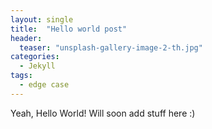 ```yaml
---
layout: single
title:  "Hello world post"
header:
  teaser: "unsplash-gallery-image-2-th.jpg"
categories: 
  - Jekyll
tags:
  - edge case
---
```


Yeah, Hello World! Will soon add stuff here :)
